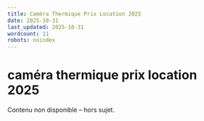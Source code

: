 ```yaml
---
title: Caméra Thermique Prix Location 2025
date: 2025-10-31
last_updated: 2025-10-31
wordcount: 11
robots: noindex
---
```


# caméra thermique prix location 2025

Contenu non disponible – hors sujet.